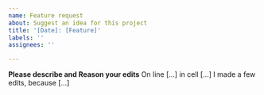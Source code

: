 ```yaml
---
name: Feature request
about: Suggest an idea for this project
title: '[Date]: [Feature]'
labels: ''
assignees: ''

---
```


**Please describe and Reason your edits**
On line [...] in cell [...] I made a few edits, because [...]
